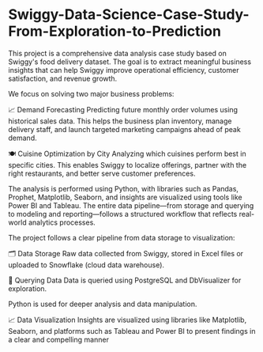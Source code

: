 # Swiggy-Data-Science-Case-Study-From-Exploration-to-Prediction
This project is a comprehensive data analysis case study based on Swiggy's food delivery dataset. The goal is to extract meaningful business insights that can help Swiggy improve operational efficiency, customer satisfaction, and revenue growth.

We focus on solving two major business problems:

📈 Demand Forecasting
Predicting future monthly order volumes using historical sales data. This helps the business plan inventory, manage delivery staff, and launch targeted marketing campaigns ahead of peak demand.

🍽️ Cuisine Optimization by City
Analyzing which cuisines perform best in specific cities. This enables Swiggy to localize offerings, partner with the right restaurants, and better serve customer preferences.

The analysis is performed using Python, with libraries such as Pandas, Prophet, Matplotlib, Seaborn, and insights are visualized using tools like Power BI and Tableau. The entire data pipeline—from storage and querying to modeling and reporting—follows a structured workflow that reflects real-world analytics processes.

The project follows a clear pipeline from data storage to visualization:

🗂️ Data Storage
Raw data collected from Swiggy, stored in Excel files or uploaded to Snowflake (cloud data warehouse).

🧾 Querying Data
Data is queried using PostgreSQL and DbVisualizer for exploration.

Python is used for deeper analysis and data manipulation.

📈 Data Visualization
Insights are visualized using libraries like Matplotlib, Seaborn, and platforms such as Tableau and Power BI to present findings in a clear and compelling manner



